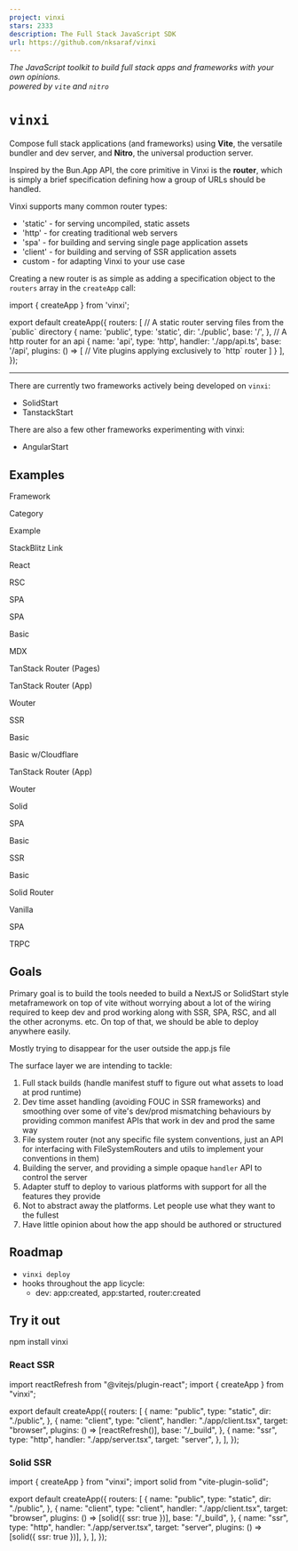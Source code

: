 ```yaml
---
project: vinxi
stars: 2333
description: The Full Stack JavaScript SDK
url: https://github.com/nksaraf/vinxi
---
```


_The JavaScript toolkit to build full stack apps and frameworks with your own opinions.  
powered by `vite` and `nitro`_

`vinxi`
=======

Compose full stack applications (and frameworks) using **Vite**, the versatile bundler and dev server, and **Nitro**, the universal production server.

Inspired by the Bun.App API, the core primitive in Vinxi is the **router**, which is simply a brief specification defining how a group of URLs should be handled.

Vinxi supports many common router types:

-   'static' - for serving uncompiled, static assets
-   'http' - for creating traditional web servers
-   'spa' - for building and serving single page application assets
-   'client' - for building and serving of SSR application assets
-   custom - for adapting Vinxi to your use case

Creating a new router is as simple as adding a specification object to the `routers` array in the `createApp` call:

import { createApp } from 'vinxi';

export default createApp({
  routers: \[
    // A static router serving files from the \`public\` directory
    {
      name: 'public',
      type: 'static',
      dir: './public',
      base: '/',
    },
    // A http router for an api
    {
      name: 'api',
      type: 'http',
      handler: './app/api.ts',
      base: '/api',
      plugins: () \=> \[
        // Vite plugins applying exclusively to \`http\` router
      \]
    }
  \],
});

* * *

There are currently two frameworks actively being developed on `vinxi`:

-   SolidStart
-   TanstackStart

There are also a few other frameworks experimenting with vinxi:

-   AngularStart

Examples
--------

Framework

Category

Example

StackBlitz Link

React

RSC

SPA

SPA

Basic

MDX

TanStack Router (Pages)

TanStack Router (App)

Wouter

SSR

Basic

Basic w/Cloudflare

TanStack Router (App)

Wouter

Solid

SPA

Basic

SSR

Basic

Solid Router

Vanilla

SPA

TRPC

Goals
-----

Primary goal is to build the tools needed to build a NextJS or SolidStart style metaframework on top of vite without worrying about a lot of the wiring required to keep dev and prod working along with SSR, SPA, RSC, and all the other acronyms. etc. On top of that, we should be able to deploy anywhere easily.

Mostly trying to disappear for the user outside the app.js file

The surface layer we are intending to tackle:

1.  Full stack builds (handle manifest stuff to figure out what assets to load at prod runtime)
2.  Dev time asset handling (avoiding FOUC in SSR frameworks) and smoothing over some of vite's dev/prod mismatching behaviours by providing common manifest APIs that work in dev and prod the same way
3.  File system router (not any specific file system conventions, just an API for interfacing with FileSystemRouters and utils to implement your conventions in them)
4.  Building the server, and providing a simple opaque `handler` API to control the server
5.  Adapter stuff to deploy to various platforms with support for all the features they provide
6.  Not to abstract away the platforms. Let people use what they want to the fullest
7.  Have little opinion about how the app should be authored or structured

Roadmap
-------

-   `vinxi deploy`
-   hooks throughout the app licycle:
    -   dev: app:created, app:started, router:created

Try it out
----------

npm install vinxi

### React SSR

import reactRefresh from "@vitejs/plugin-react";
import { createApp } from "vinxi";

export default createApp({
	routers: \[
		{
			name: "public",
			type: "static",
			dir: "./public",
		},
		{
			name: "client",
			type: "client",
			handler: "./app/client.tsx",
			target: "browser",
			plugins: () \=> \[reactRefresh()\],
			base: "/\_build",
		},
		{
			name: "ssr",
			type: "http",
			handler: "./app/server.tsx",
			target: "server",
		},
	\],
});

### Solid SSR

import { createApp } from "vinxi";
import solid from "vite-plugin-solid";

export default createApp({
	routers: \[
		{
			name: "public",
			type: "static",
			dir: "./public",
		},
		{
			name: "client",
			type: "client",
			handler: "./app/client.tsx",
			target: "browser",
			plugins: () \=> \[solid({ ssr: true })\],
			base: "/\_build",
		},
		{
			name: "ssr",
			type: "http",
			handler: "./app/server.tsx",
			target: "server",
			plugins: () \=> \[solid({ ssr: true })\],
		},
	\],
});
